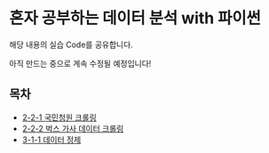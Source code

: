 # 혼자 공부하는 데이터 분석 with 파이썬
해당 내용의 실습 Code를 공유합니다.

아직 만드는 중으로 계속 수정될 예정입니다!

## 목차
- [2-2-1 국민청원 크롤링](https://github.com/gyunggyung/hongongda/blob/master/2%EC%9E%A5/2-1-1-%EA%B5%AD%EB%AF%BC%EC%B2%AD%EC%9B%90-%ED%81%AC%EB%A1%A4%EB%A7%81/%EA%B5%AD%EB%AF%BC%EC%B2%AD%EC%9B%90.ipynb)
- [2-2-2 벅스 가사 데이터 크롤링](https://github.com/gyunggyung/hongongda/blob/master/2%EC%9E%A5/2-1-2-%EB%B2%85%EC%8A%A4-%EA%B0%80%EC%82%AC-%ED%81%AC%EB%A1%A4%EB%A7%81/bugs.ipynb) 
- [3-1-1 데이터 정제](https://github.com/gyunggyung/hongongda/blob/master/3%EC%9E%A5/3-1-%EB%8D%B0%EC%9D%B4%ED%84%B0-%EC%A0%95%EC%A0%9C.ipynb)